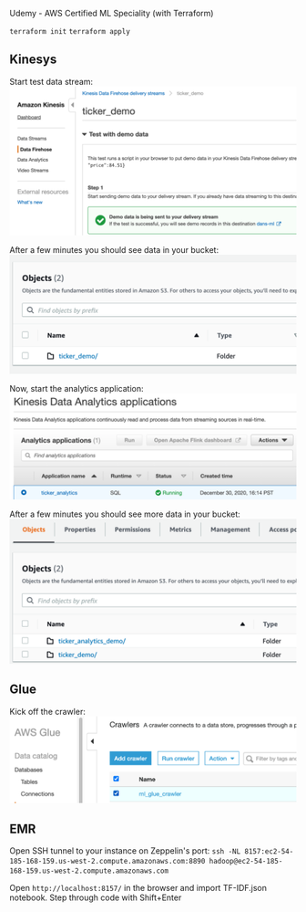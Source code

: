 Udemy - AWS Certified ML Speciality (with Terraform)

`terraform init`
`terraform apply`

## Kinesys

Start test data stream:
![](img/2020-12-30-16-31-05.png)

After a few minutes you should see data in your bucket:
![](img/2020-12-30-16-31-52.png)

Now, start the analytics application:
![](img/2020-12-30-16-33-00.png)

After a few minutes you should see more data in your bucket:
![](img/2020-12-30-16-33-37.png)

## Glue

Kick off the crawler:
![](img/2020-12-30-16-34-15.png)

## EMR

Open SSH tunnel to your instance on Zeppelin's port:
`ssh -NL 8157:ec2-54-185-168-159.us-west-2.compute.amazonaws.com:8890 hadoop@ec2-54-185-168-159.us-west-2.compute.amazonaws.com`

Open `http://localhost:8157/` in the browser and import TF-IDF.json notebook. Step through code with Shift+Enter